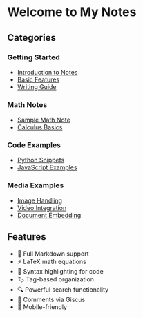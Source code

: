 # Welcome to My Notes

## Categories

### Getting Started
- [Introduction to Notes](getting-started/introduction.md)
- [Basic Features](getting-started/features.md)
- [Writing Guide](getting-started/writing-guide.md)

### Math Notes
- [Sample Math Note](math/sample.md)
- [Calculus Basics](math/calculus.md)

### Code Examples
- [Python Snippets](code/python.md)
- [JavaScript Examples](code/javascript.md)

### Media Examples
- [Image Handling](media/images.md)
- [Video Integration](media/video.md)
- [Document Embedding](media/documents.md)

## Features

- 📝 Full Markdown support
- ⚡ LaTeX math equations
- 🎨 Syntax highlighting for code
- 🏷️ Tag-based organization
- 🔍 Powerful search functionality
- 💬 Comments via Giscus
- 📱 Mobile-friendly 